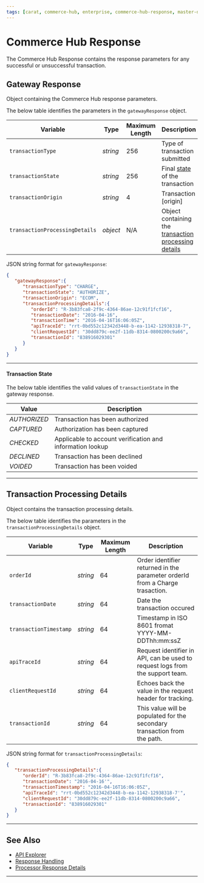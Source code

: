 ```yaml
---
tags: [carat, commerce-hub, enterprise, commerce-hub-response, master-data]
---
```


# Commerce Hub Response

The Commerce Hub Response contains the response parameters for any successful or unsuccessful transaction.


## Gateway Response

Object containing the Commerce Hub response parameters.

<!--
type: tab
titles: gatewayResponse, JSON Example
-->

The below table identifies the parameters in the `gatewayResponse` object.

| Variable | Type | Maximum Length | Description |
| ----- | ----- | ----- | ----- |
| `transactionType` | *string* | 256 | Type of transaction submitted |
| `transactionState` | *string* | 256 | Final [state](#transaction-state) of the transaction |
| `transactionOrigin` | *string* | 4 | Transaction [origin]<!--(?path=docs/Resources/Master-Data/Transaction-Interaction.md#transaction-origins)--> |
| `transactionProcessingDetails` | *object* | N/A | Object containing the [transaction processing details](#transaction-processing-details) |

<!--
type: tab
-->

JSON string format for `gatewayResponse`:

```json
{
   "gatewayResponse":{
      "transactionType": "CHARGE",
      "transactionState": "AUTHORIZE",
      "transactionOrigin": "ECOM",
      "transactionProcessingDetails":{
         "orderId": "R-3b83fca8-2f9c-4364-86ae-12c91f1fcf16",
         "transactionDate": "2016-04-16",
         "transactionTime": "2016-04-16T16:06:05Z",
         "apiTraceId": "rrt-0bd552c12342d3448-b-ea-1142-12938318-7",
         "clientRequestId": "30dd879c-ee2f-11db-8314-0800200c9a66",
         "transactionId": "838916029301"
      }
   }
}
```

<!--type: tab-end -->

---

#### Transaction State

The below table identifies the valid values of `transactionState` in the gateway response.

| Value | Description |
|-------|-------------|
| *AUTHORIZED* | Transaction has been authorized |
| *CAPTURED* | Authorization has been captured |
| *CHECKED* | Applicable to account verification and information lookup |
| *DECLINED* | Transaction has been declined |
| *VOIDED* | Transaction has been voided |

<!-- COMPLETED_GET, INITIALIZED, PENDING, READY, TEMPLATE, SETTLED, WAITING -->

---

## Transaction Processing Details

Object contains the transaction processing details.

<!--
type: tab 
titles: transactionProcessingDetails, JSON Example
-->

The below table identifies the parameters in the `transactionProcessingDetails` object.

| Variable | Type | Maximum Length | Description |
| ----- | ----- | ----- | ----- |
| `orderId` | *string* | 64 | Order identifier returned in the parameter orderId from a Charge trasaction. |
| `transactionDate` | *string* | 64 | Date the transaction occured |
| `transactionTimestamp` | *string* | 64 | Timestamp in ISO 8601 fromat YYYY-MM-DDThh:mm:ssZ |
| `apiTraceId` | *string* | 64 | Request identifier in API, can be used to request logs from the support team. |
| `clientRequestId` | *string* | 64 | Echoes back the value in the request header for tracking. |
| `transactionId` | *string* | 64 | <!--Unique identifier for each transaction on the Gateway.--> This value will be populated for the secondary transaction from the path. |

<!--
type: tab
-->

JSON string format for `transactionProcessingDetails`:

```json
{
   "transactionProcessingDetails":{
      "orderId": "R-3b83fca8-2f9c-4364-86ae-12c91f1fcf16",
      "transactionDate": "2016-04-16'",
      "transactionTimestamp": "2016-04-16T16:06:05Z",
      "apiTraceId": "rrt-0bd552c12342d3448-b-ea-1142-12938318-7'",
      "clientRequestId": "30dd879c-ee2f-11db-8314-0800200c9a66",
      "transactionId": "838916029301"
   }
}
```

<!--type: tab-end -->

---

## See Also

- [API Explorer](../api/?type=post&path=/payments/v1/charges)
- [Response Handling](?path=docs/Resources/Guides/Response-Codes/Response-Handling.md)
- [Processor Response Details](?path=docs/Resources/Master-Data/Processor-Response-Details.md)

---
